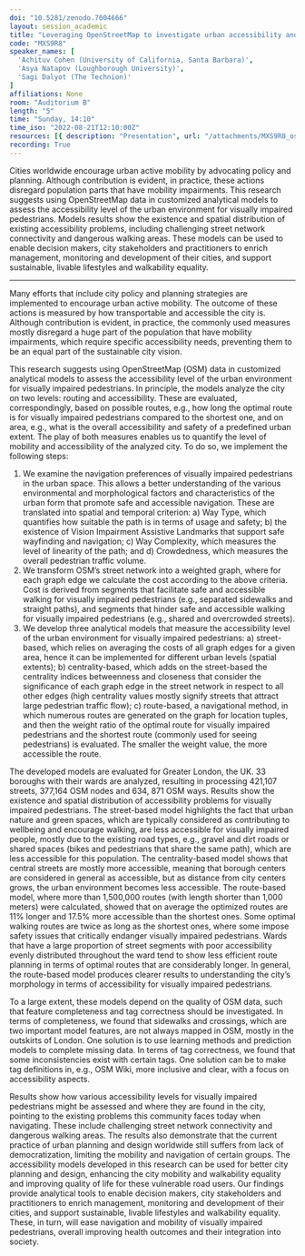 ```yaml
---
doi: "10.5281/zenodo.7004666"
layout: session_academic
title: "Leveraging OpenStreetMap to investigate urban accessibility and safety of visually impaired pedestrians"
code: "MXS9R8"
speaker_names: [
  'Achituv Cohen (University of California, Santa Barbara)',
  'Asya Natapov (Loughborough University)',
  'Sagi Dalyot (The Technion)'
]
affiliations: None
room: "Auditorium B"
length: "5"
time: "Sunday, 14:10"
time_iso: "2022-08-21T12:10:00Z"
resources: [{ description: "Presentation", url: "/attachments/MXS9R8_osm_rU5nTwd.pptx" }]
recording: True
---
```


Cities worldwide encourage urban active mobility by advocating policy and planning. Although contribution is evident, in practice, these actions disregard population parts that have mobility impairments. This research suggests using OpenStreetMap data in customized analytical models to assess the accessibility level of the urban environment for visually impaired pedestrians. Models results show the existence and spatial distribution of existing accessibility problems, including challenging street network connectivity and dangerous walking areas. These models can be used to enable decision makers, city stakeholders and practitioners to enrich management, monitoring and development of their cities, and support sustainable, livable lifestyles and walkability equality.

<hr>

Many efforts that include city policy and planning strategies are implemented to encourage urban active mobility. The outcome of these actions is measured by how transportable and accessible the city is. Although contribution is evident, in practice, the commonly used measures mostly disregard a huge part of the population that have mobility impairments, which require specific accessibility needs, preventing them to be an equal part of the sustainable city vision.

This research suggests using OpenStreetMap (OSM) data in customized analytical models to assess the accessibility level of the urban environment for visually impaired pedestrians. In principle, the models analyze the city on two levels: routing and accessibility. These are evaluated, correspondingly, based on possible routes, e.g., how long the optimal route is for visually impaired pedestrians compared to the shortest one, and on area, e.g., what is the overall accessibility and safety of a predefined urban extent. The play of both measures enables us to quantify the level of mobility and accessibility of the analyzed city. To do so, we implement the following steps:
1.	We examine the navigation preferences of visually impaired pedestrians in the urban space. This allows a better understanding of the various environmental and morphological factors and characteristics of the urban form that promote safe and accessible navigation. These are translated into spatial and temporal criterion: a) Way Type, which quantifies how suitable the path is in terms of usage and safety; b) the existence of Vision Impairment Assistive Landmarks that support safe wayfinding and navigation; c) Way Complexity, which measures the level of linearity of the path; and d) Crowdedness, which measures the overall pedestrian traffic volume.
2.	We transform OSM’s street network into a weighted graph, where for each graph edge we calculate the cost according to the above criteria. Cost is derived from segments that facilitate safe and accessible walking for visually impaired pedestrians (e.g., separated sidewalks and straight paths), and segments that hinder safe and accessible walking for visually impaired pedestrians (e.g., shared and overcrowded streets).
3.	We develop three analytical models that measure the accessibility level of the urban environment for visually impaired pedestrians: a) street-based, which relies on averaging the costs of all graph edges for a given area, hence it can be implemented for different urban levels (spatial extents); b) centrality-based, which adds on the street-based the centrality indices betweenness and closeness that consider the significance of each graph edge in the street network in respect to all other edges (high centrality values mostly signify streets that attract large pedestrian traffic flow); c) route-based, a navigational method, in which numerous routes are generated on the graph for location tuples, and then the weight ratio of the optimal route for visually impaired pedestrians and the shortest route (commonly used for seeing pedestrians) is evaluated. The smaller the weight value, the more accessible the route.

The developed models are evaluated for Greater London, the UK. 33 boroughs with their wards are analyzed, resulting in processing 421,107 streets, 377,164 OSM nodes and 634, 871 OSM ways. Results show the existence and spatial distribution of accessibility problems for visually impaired pedestrians. The street-based model highlights the fact that urban nature and green spaces, which are typically considered as contributing to wellbeing and encourage walking, are less accessible for visually impaired people, mostly due to the existing road types, e.g., gravel and dirt roads or shared spaces (bikes and pedestrians that share the same path), which are less accessible for this population. The centrality-based model shows that central streets are mostly more accessible, meaning that borough centers are considered in general as accessible, but as distance from city centers grows, the urban environment becomes less accessible. The route-based model, where more than 1,500,000 routes (with length shorter than 1,000 meters) were calculated, showed that on average the optimized routes are 11% longer and 17.5% more accessible than the shortest ones. Some optimal walking routes are twice as long as the shortest ones, where some impose safety issues that critically endanger visually impaired pedestrians. Wards that have a large proportion of street segments with poor accessibility evenly distributed throughout the ward tend to show less efficient route planning in terms of optimal routes that are considerably longer. In general, the route-based model produces clearer results to understanding the city’s morphology in terms of accessibility for visually impaired pedestrians.

To a large extent, these models depend on the quality of OSM data, such that feature completeness and tag correctness should be investigated. In terms of completeness, we found that sidewalks and crossings, which are two important model features, are not always mapped in OSM, mostly in the outskirts of London. One solution is to use learning methods and prediction models to complete missing data. In terms of tag correctness, we found that some inconsistencies exist with certain tags. One solution can be to make tag definitions in, e.g., OSM Wiki, more inclusive and clear, with a focus on accessibility aspects.

Results show how various accessibility levels for visually impaired pedestrians might be assessed and where they are found in the city, pointing to the existing problems this community faces today when navigating. These include challenging street network connectivity and dangerous walking areas. The results also demonstrate that the current practice of urban planning and design worldwide still suffers from lack of democratization, limiting the mobility and navigation of certain groups. The accessibility models developed in this research can be used for better city planning and design, enhancing the city mobility and walkability equality and improving quality of life for these vulnerable road users. Our findings provide analytical tools to enable decision makers, city stakeholders and practitioners to enrich management, monitoring and development of their cities, and support sustainable, livable lifestyles and walkability equality. These, in turn, will ease navigation and mobility of visually impaired pedestrians, overall improving health outcomes and their integration into society.

